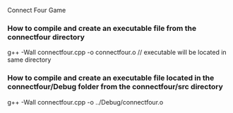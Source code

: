 Connect Four Game

### How to compile and create an executable file from the connectfour directory
g++ -Wall connectfour.cpp -o connectfour.o // executable will be located in same directory

### How to compile and create an executable file located in the connectfour/Debug folder from the connectfour/src directory 
g++ -Wall connectfour.cpp -o ../Debug/connectfour.o 


